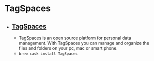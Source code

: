 # TagSpaces
- [TagSpaces](https://www.tagspaces.org/)
  - 
  - TagSpaces is an open source platform for personal data management. With TagSpaces you can manage and organize the files and folders on your pc, mac or smart phone.
  - `brew cask install TagSpaces`
